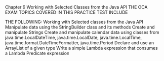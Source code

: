 Chapter 9
Working with Selected Classes from the Java API
THE OCA EXAM TOPICS COVERED IN THIS PRACTICE TEST INCLUDE

THE FOLLOWING:
Working with Selected classes from the Java API
Manipulate data using the StringBuilder class and its methods
Create and manipulate Strings
Create and manipulate calendar data using classes from java.time.LocalDateTime,
java.time.LocalDate, 
java.time.LocalTime, 
java.time.format.DateTimeFormatter,
java.time.Period
Declare and use an ArrayList of a given type
Write a simple Lambda expression that consumes a Lambda Predicate expression